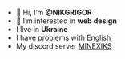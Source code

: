 - 👋 Hi, I’m <b>@NIKGRIGOR</b>
- 👀 I’m interested in <b>web design</b>
- I live in <b>Ukraine</b>
- I have problems with English
- My discord server <a href=https://discord.gg/vQCWgn3n3dУ>MINEXIKS</a>


<!---
NIKGRIGOR/NIKGRIGOR is a ✨ special ✨ repository because its `README.md` (this file) appears on your GitHub profile.
You can click the Preview link to take a look at your changes.
--->
